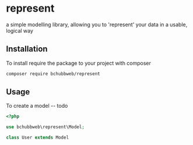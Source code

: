 # represent
a simple modelling library, allowing you to 'represent' your data in a usable, logical way

## Installation

To install require the package to your project with composer
```bash
composer require bchubbweb/represent
```

## Usage

To create a model -- todo
```php
<?php

use bchubbweb\represent\Model;

class User extends Model
```
